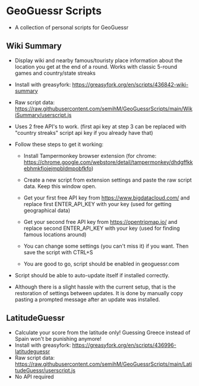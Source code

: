 # GeoGuessr Scripts
- A collection of personal scripts for GeoGuessr
## Wiki Summary
- Display wiki and nearby famous/touristy place information about the location you get at the end of a round. Works with classic 5-round games and country/state streaks
- Install with greasyfork: https://greasyfork.org/en/scripts/436842-wiki-summary
- Raw script data: https://raw.githubusercontent.com/semihM/GeoGuessrScripts/main/WikiSummary/userscript.js
- Uses 2 free API's to work.  (first api key at step 3 can be replaced with "country streaks" script api key if you already have that)
- Follow these steps to get it working:
  + Install Tampermonkey browser extension (for chrome: https://chrome.google.com/webstore/detail/tampermonkey/dhdgffkkebhmkfjojejmpbldmpobfkfo)

  + Create a new script from extension settings and paste the raw script data. Keep this window open.

  + Get your first free API key from https://www.bigdatacloud.com/ and replace first ENTER_API_KEY with your key (used for getting geographical data) 

  + Get your second free API key from https://opentripmap.io/ and replace second ENTER_API_KEY with your key (used for finding famous locations around) 

  + You can change some settings (you can't miss it) if you want. Then save the script with CTRL+S

  + You are good to go, script should be enabled in geoguessr.com

- Script should be able to auto-update itself if installed correctly.
- Although there is a slight hassle with the current setup, that is the restoration of settings between updates. It is done by manually copy pasting a prompted message after an update was installed.

## LatitudeGuessr
- Calculate your score from the latitude only! Guessing Greece instead of Spain won't be punishing anymore!
- Install with greasyfork: https://greasyfork.org/en/scripts/436996-latitudeguessr
- Raw script data: https://raw.githubusercontent.com/semihM/GeoGuessrScripts/main/LatitudeGuessr/userscript.js
- No API required
